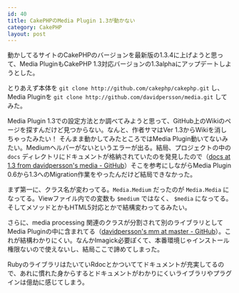 ```yaml
---
id: 40
title: CakePHPのMedia Plugin 1.3が動かない
category: CakePHP
layout: post
---
```


動かしてるサイトのCakePHPのバージョンを最新版の1.3.4に上げようと思って、Media PluginもCakePHP 1.3対応バージョンの1.3alphaにアップデートしようとした。

とりあえず本体を `git clone http://github.com/cakephp/cakephp.git` し、Media Pluginを `git clone http://github.com/davidpersson/media.git` してみた。

Media Plugin 1.3での設定方法とか調べてみようと思って、GitHub上のWikiのページを探すんだけど見つからない。なんと、作者サマはVer 1.3からWikiを消しちゃったみたい！ そんまま動かしてみたところではMedia Plugin動いてないみたい。Mediumヘルパーがないというエラーが出る。結局、プロジェクトの中の `docs` ディレクトリにドキュメントが格納されていたのを発見したので（[docs at 1.3 from davidpersson's media - GitHub](http://github.com/davidpersson/media/tree/1.3/docs/ "docs at 1.3 from davidpersson's media - GitHub")）そこを参考にしながらMedia Plugin 0.6から1.3へのMigration作業をやったんだけど結局できなかった。

まず第一に、クラス名が変わってる。`Media.Medium` だったのが `Media.Media` になってる。Viewファイル内での変数も `$medium` ではなく、 `$media` になってる。そしてメソッドとかもHTML5対応とかで結構変わってるみたい。

さらに、media processing 関連のクラスが分割されて別のライブラリとしてMedia Pluginの中に含まれてる（[davidpersson's mm at master - GitHub](http://github.com/davidpersson/mm "davidpersson's mm at master - GitHub")）。これが結構わかりにくい。なんかImagick必要ぽくて、本番環境じゃインストール権限ないので使えないし、結局ここで諦めてしまった。

RubyのライブラリはたいていRdocとかついててドキュメントが充実してるので、あれに慣れた身からするとドキュメントがわかりにくいライブラリやプラグインは億劫に感じてしまう。